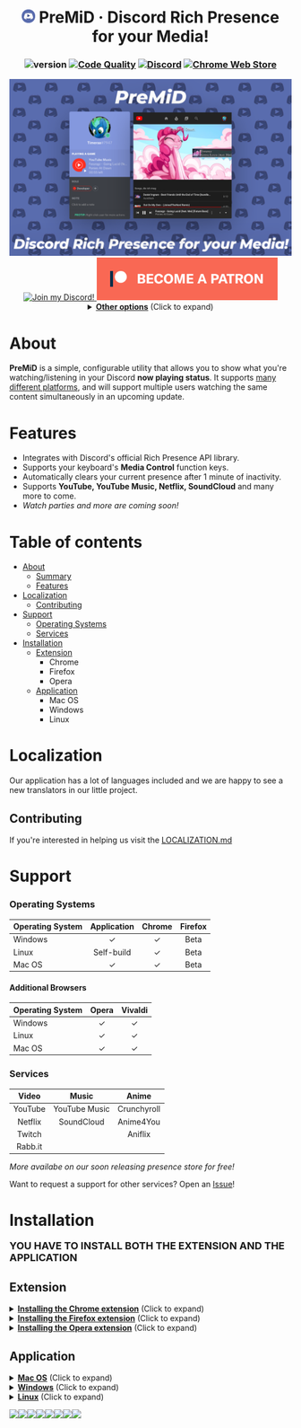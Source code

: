 <div align="center">

# <img src="gitassets/icon.png" width="24px" draggable="false"><b> </b>PreMiD &middot; Discord Rich Presence for your Media!

### ![version](https://img.shields.io/badge/Version-1.4-brightgreen.svg?style=for-the-badge) [![Code Quality](https://img.shields.io/codacy/grade/aaefef1998e644118a506a3c03c5b7e2.svg?style=for-the-badge)](https://www.codacy.com/project/Timeraa/PreMiD/dashboard?utm_source=github.com&utm_medium=referral&utm_content=PreMiD/PreMiD&utm_campaign=Badge_Grade_Dashboard&branchId=10584370) [![Discord](https://img.shields.io/discord/493130730549805057.svg?style=for-the-badge)](https://discord.gg/WvfVZ8T) [![Chrome Web Store](https://img.shields.io/chrome-web-store/d/agjnjboanicjcpenljmaaigopkgdnihi.svg?label=Chrome&logo=google%20chrome&logoColor=white&colorA=4285F4&style=for-the-badge)](https://chrome.google.com/webstore/detail/premid/agjnjboanicjcpenljmaaigopkgdnihi)

<img src="gitassets/PreMiDExample.png">

<a target="_blank" href="https://discord.gg/WvfVZ8T" title="Join our Discord!">
<img draggable="false" src="https://discordapp.com/api/guilds/493130730549805057/widget.png?style=banner2" height="76px" draggable="false" alt="Join my Discord!">
</a>
<a target="_blank" href="https://www.patreon.com/bePatron?u=4610890" data-patreon-widget-type="become-patron-button"><img src="gitassets/patreonBTN.png" draggable="false" height="76px" alt="Support me on Patreon!"></a>
<details>
  <summary><b><u>Other options</u></b> (Click to expand)</summary>

  <ol>

<a target="_blank" href="https://ko-fi.com/E1E1HLLE"><img draggable="false" height="56px" src='https://az743702.vo.msecnd.net/cdn/kofi1.png?v=0' border='0' alt='Buy Me a Coffee at ko-fi.com' /></a>

<a target="_blank" href="https://www.paypal.com/cgi-bin/webscr?cmd=_s-xclick&hosted_button_id=ZU8Q766ACS2WS&lc=US"><img src="gitassets/PayPal.svg" height="56px" draggable="false" alt="PayPal"></a>

#### BitCoin: `18WHUcQbThwExKhUyLGPRFUGSwFqftpsEn`

  </ol>
</details>
</div>

# About

**PreMiD** is a simple, configurable utility that allows you to show what you're watching/listening in your Discord **now playing status**. It supports [many different platforms](#support), and will support multiple users watching the same content simultaneously in an upcoming update.

# Features

- Integrates with Discord's official Rich Presence API library.
- Supports your keyboard's **Media Control** function keys.
- Automatically clears your current presence after 1 minute of inactivity.
- Supports **YouTube, YouTube Music, Netflix, SoundCloud** and many more to come.
- _Watch parties and more are coming soon!_

# Table of contents

- [About](#about)
  - [Summary](#summary)
  - [Features](#features)
- [Localization](#localization)
  - [Contributing](#contributing)
- [Support](#support)
  - [Operating Systems](#operating-systems)
  - [Services](#services)
- [Installation](#installation)
  - [Extension](#extension)
    - Chrome
    - Firefox
    - Opera
  - [Application](#application)
    - Mac OS
    - Windows
    - Linux

# Localization

Our application has a lot of languages included and we are happy to see a new translators in our little project.

## Contributing

If you're interested in helping us visit the [LOCALIZATION.md](LOCALIZATION.md)

# Support

### **Operating Systems**

| Operating System | Application | Chrome | Firefox |
| :--------------- | :---------: | :----: | :-----: |
| Windows          |      ✓      |   ✓    |  Beta   |
| Linux            | Self-build  |   ✓    |  Beta   |
| Mac OS           |      ✓      |   ✓    |  Beta   |

#### **Additional Browsers**

| Operating System | Opera | Vivaldi |
| :--------------- | :---: | :-----: |
| Windows          |   ✓   |    ✓    |
| Linux            |   ✓   |    ✓    |
| Mac OS           |   ✓   |    ✓    |

### **Services**

|  Video  |     Music     |    Anime    |
| :-----: | :-----------: | :---------: |
| YouTube | YouTube Music | Crunchyroll |
| Netflix |  SoundCloud   |  Anime4You  |
| Twitch  |               |   Aniflix   |
| Rabb.it |               |             |

<i>More availabe on our soon releasing presence store for free!</i>

Want to request a support for other services? Open an [Issue](https://github.com/Timeraa/PreMiD/issues/new?template=service_request.md)!

# Installation

<b><font size="4">YOU HAVE TO INSTALL BOTH THE EXTENSION AND THE APPLICATION</font></b>

## Extension

<details>
  <summary><b><u>Installing the Chrome extension</u></b> (Click to expand)</summary>
  <h1>Chrome Extension Installation</h1>
  <ol>
    <li>Click <a href="https://chrome.google.com/webstore/detail/premid/agjnjboanicjcpenljmaaigopkgdnihi">this</a> link</li>
    </li>
    <li>Click "Add to Chrome"</li>
    <li>Install the <a href="#application">application</a></li>
  </ol>
</details>
<details>
  <summary><b><u>Installing the Firefox extension</u></b> (Click to expand)</summary>
  <h1>Firefox Extension Installation</h1>
  <ol>
    <b>Firefox removed our Extension from the addon store.<br>
      We're currently trying upload it to our own servers and could revive it from the dead.<br>
      Until then, we have to stay positive and you have to download our addon manually <u>or just use another browser!</u></b>
    <li>Switch to the <a href="https://github.com/PreMiD/PreMiD/releases">releases tab</a></li>
    </li>
    <li>Download <a href="https://github.com/PreMiD/PreMiD/releases">premid-1.3.1.2-fx.xpi</a></li>
    <li>Got to <a href="about:addons">about:addons</a></li>
    <li>Click on the little gear symbol on the upper right hand side</li>
    <li>Choose <b>"Install add-on from file"</b></li>
    <li>Select the file you downloaded recently</li>
    <li>Accept the installation by clicking on <b>"Add"</b></li>
    <li>Install the <a href="#application">application</a></li>
  </ol>
</details>
<details>
<summary><b><u>Installing the Opera extension</u></b> (Click to expand)</summary>
  <h1>Opera Extension Installation</h1>
  <ol>
    <li>Install the extension called "<a href="https://addons.opera.com/en/extensions/details/install-chrome-extensions/">Install Chrome Extensions</a>"
    </li>
    <li>Now install the <a href="https://chrome.google.com/webstore/detail/premid/agjnjboanicjcpenljmaaigopkgdnihi">PreMiD extension</a></li>
    <li>Install the <a href="#application">application</a></li>
  </ol>
</details>

## Application

<details>
  <summary><b><u>Mac OS</u></b> (Click to expand)</summary>
  <h1>Installation on Mac OS</h1>
  <ol>
    <li>Download the latest version of the <a href="https://github.com/Timeraa/YT-Presence/releases/latest">application</a>
    </li>
    <li>Open the downloaded <b>.dmg</b> file</li>
    <li>Drag <b>PreMiD</b> Into your <b>Applications</b> Folder</li>
    <li>Open your Launchpad or press F4</li>
    <li>Open <b>PreMiD</b></li>
    <li>Press <b>"Allow"</b> if a window pops up</li>
    <li>Install <a href="#extension">extension</a> if not already</li>
  </ol>
</details>

<details>
  <summary><b><u>Windows</u></b> (Click to expand)</summary>
  <h1>Installation on Windows</h1>
  <ol>
    <li>Download the latest installer from <a href="https://github.com/Timeraa/YT-Presence/releases/">here</a></li>
    <li>Open the downloaded <b>.exe</b> installer</li>
    <li>If SmartScreen comes up press more informations then press run anyways. (It's not a virus, I promise.)</li>
    <li>PreMiD should install itself and start automatically. (You can tell by looking at the taskbar.)</li>
    <li>Install the <a href="#extension">extension</a>, if you haven't already.</li>
  </ol>
</details>

<details>
  <summary><b><u>Linux</u></b> (Click to expand)</summary>
  <h1>Installation on Linux</h1>
  <p>If you want to talk about the GNU/Linux support: https://github.com/Timeraa/PreMiD/issues/21</p>
  <ol>
    <li>Clone the repository: <code>git clone https://github.com/Timeraa/PreMiD.git</code></li>
    <li>Change the working directory: <code>cd PreMiD/src</code></li>
    <li>Install dependencies and the application itself: <code>npm install</code></li>
    <li>Now you can start the application: <code>npm start</code></li>
  </ol>
</details>

[![](https://sourcerer.io/fame/Timeraa/Timeraa/PreMiD/images/0)](https://sourcerer.io/fame/Timeraa/Timeraa/PreMiD/links/0)[![](https://sourcerer.io/fame/Timeraa/Timeraa/PreMiD/images/1)](https://sourcerer.io/fame/Timeraa/Timeraa/PreMiD/links/1)[![](https://sourcerer.io/fame/Timeraa/Timeraa/PreMiD/images/2)](https://sourcerer.io/fame/Timeraa/Timeraa/PreMiD/links/2)[![](https://sourcerer.io/fame/Timeraa/Timeraa/PreMiD/images/3)](https://sourcerer.io/fame/Timeraa/Timeraa/PreMiD/links/3)[![](https://sourcerer.io/fame/Timeraa/Timeraa/PreMiD/images/4)](https://sourcerer.io/fame/Timeraa/Timeraa/PreMiD/links/4)[![](https://sourcerer.io/fame/Timeraa/Timeraa/PreMiD/images/5)](https://sourcerer.io/fame/Timeraa/Timeraa/PreMiD/links/5)[![](https://sourcerer.io/fame/Timeraa/Timeraa/PreMiD/images/6)](https://sourcerer.io/fame/Timeraa/Timeraa/PreMiD/links/6)[![](https://sourcerer.io/fame/Timeraa/Timeraa/PreMiD/images/7)](https://sourcerer.io/fame/Timeraa/Timeraa/PreMiD/links/7)
